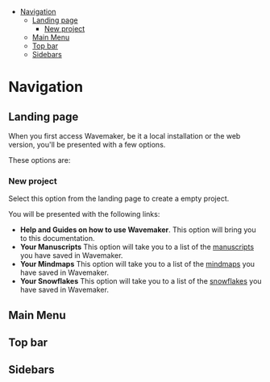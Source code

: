 - [Navigation](#navigation)
  - [Landing page](#landing-page)
    - [New project](#new-project)
  - [Main Menu](#main-menu)
  - [Top bar](#top-bar)
  - [Sidebars](#sidebars)

# Navigation

## Landing page

When you first access Wavemaker, be it a local installation or the web version, you'll be presented with a few options.

These options are:

### New project

Select this option from the landing page to create a empty project.

You will be presented with the following links:

* **Help and Guides on how to use Wavemaker**. This option will bring you to this documentation.
* **Your Manuscripts** This option will take you to a list of the [manuscripts](Manuscripts) you have saved in Wavemaker.
* **Your Mindmaps** This option will take you to a list of the [mindmaps](Mindmaps) you have saved in Wavemaker.
* **Your Snowflakes** This option will take you to a list of the [snowflakes](Snowflakes) you have saved in Wavemaker.

## Main Menu

## Top bar

## Sidebars